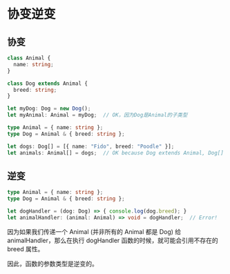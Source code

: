 # 协变逆变

## 协变
```ts
class Animal {
  name: string;
}

class Dog extends Animal {
  breed: string;
}

let myDog: Dog = new Dog();
let myAnimal: Animal = myDog;  // OK，因为Dog是Animal的子类型
```

```ts
type Animal = { name: string };
type Dog = Animal & { breed: string };

let dogs: Dog[] = [{ name: "Fido", breed: "Poodle" }];
let animals: Animal[] = dogs;  // OK because Dog extends Animal, Dog[] is a subtype of Animal[]

```

## 逆变

```ts
type Animal = { name: string };
type Dog = Animal & { breed: string };

let dogHandler = (dog: Dog) => { console.log(dog.breed); }
let animalHandler: (animal: Animal) => void = dogHandler;  // Error! 
```

因为如果我们传递一个 Animal (并非所有的 Animal 都是 Dog) 给 animalHandler，那么在执行 dogHandler 函数的时候，就可能会引用不存在的 breed 属性。

因此，函数的参数类型是逆变的。
